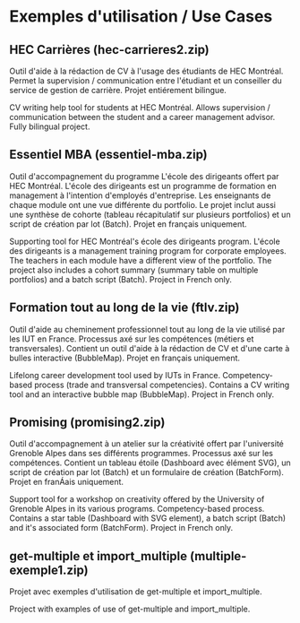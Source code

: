 # Exemples d'utilisation / Use Cases


## HEC Carrières (hec-carrieres2.zip)

Outil d'aide à la rédaction de CV à l'usage des étudiants de HEC Montréal.
Permet la supervision / communication entre l'étudiant et un conseiller du service de gestion de carrière.
Projet entiérement bilingue.

CV writing help tool for students at HEC Montréal.
Allows supervision / communication between the student and a career management advisor.
Fully bilingual project.


## Essentiel MBA (essentiel-mba.zip)

Outil d'accompagnement du programme L'école des dirigeants offert par HEC Montréal. L'école des dirigeants est un programme de formation en management à l'intention d'employés d'entreprise.
Les enseignants de chaque module ont une vue différente du portfolio. Le projet inclut aussi une synthèse de cohorte (tableau récapitulatif sur plusieurs portfolios) et un script de création par lot (Batch).
Projet en français uniquement.

Supporting tool for HEC Montréal's école des dirigeants program. L'école des dirigeants is a management training program for corporate employees.
The teachers in each module have a different view of the portfolio. The project also includes a cohort summary (summary table on multiple portfolios) and a batch script (Batch).
Project in French only.

## Formation tout au long de la vie (ftlv.zip)

Outil d'aide au cheminement professionnel tout au long de la vie utilisé par les IUT en France.
Processus axé sur les compétences (métiers et transversales).
Contient un outil d'aide à la rédaction de CV et d'une carte à bulles interactive (BubbleMap).
Projet en français uniquement.

Lifelong career development tool used by IUTs in France.
Competency-based process (trade and transversal competencies).
Contains a CV writing tool and an interactive bubble map (BubbleMap).
Project in French only.


## Promising (promising2.zip)

Outil d'accompagnement à un atelier sur la créativité offert par l'université Grenoble Alpes dans ses différents programmes.
Processus axé sur les compétences.
Contient un tableau étoile (Dashboard avec élément SVG), un script de création par lot (Batch) et un formulaire de création (BatchForm).
Projet en franÁais uniquement.

Support tool for a workshop on creativity offered by the University of Grenoble Alpes in its various programs.
Competency-based process.
Contains a star table (Dashboard with SVG element), a batch script (Batch) and it's associated form (BatchForm).
Project in French only.

## get-multiple et import_multiple (multiple-exemple1.zip)

Projet avec exemples d'utilisation de get-multiple et import_multiple.

Project with examples of use of get-multiple and import_multiple.

